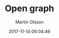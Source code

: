---
layout: post
title:  "Open graph"
date:   2017-11-14 06:04:46
categories: jekyll update
author: Martin Olsson
---